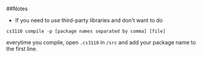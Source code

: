 ##Notes
* If you need to use third-party libraries and don't want to do 

 `cs3110 compile -p [package names separated by comma] [file]` 

 everytime you compile, open `.cs3110` in `/src` and add your package name to the first line.
